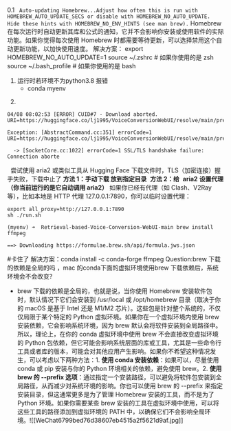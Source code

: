 
0.1  ``` Auto-updating Homebrew...Adjust how often this is run with HOMEBREW_AUTO_UPDATE_SECS or disable with HOMEBREW_NO_AUTO_UPDATE. Hide these hints with HOMEBREW_NO_ENV_HINTS (see man brew).```
Homebrew 在每次运行时自动更新其库和公式的通知，它并不会影响你安装或使用软件的实际功能。如果你觉得每次使用 Homebrew 时都需要等待更新，可以选择禁用这个自动更新功能，以加快使用速度。
解决方案：
export HOMEBREW_NO_AUTO_UPDATE=1
source ~/.zshrc  # 如果你使用的是 zsh
source ~/.bash_profile  # 如果你使用的是 bash
1. 运行时若环境不为python3.8 报错
	- conda myenv
2.  ```
```
04/08 08:02:53 [ERROR] CUID#7 - Download aborted. URI=https://huggingface.co/lj1995/VoiceConversionWebUI/resolve/main/pretrained/D32k.pth

Exception: [AbstractCommand.cc:351] errorCode=1 URI=https://huggingface.co/lj1995/VoiceConversionWebUI/resolve/main/pretrained/D32k.pth

  -> [SocketCore.cc:1022] errorCode=1 SSL/TLS handshake failure: Connection aborte
 ```
  尝试使用 aria2 或类似工具从 Hugging Face 下载文件时，TLS（加密连接）握手失败，下载中止了
 **方法 1：手动下载 放到指定目录**
 **方法 2：给**  **aria2** **设置代理（你当前运行的是它自动调用 aria2）**
如果你已经有代理（如 Clash、V2Ray 等），比如本地是 HTTP 代理 127.0.0.1:7890，你可以临时设置代理：
```
export all_proxy=http://127.0.0.1:7890
sh ./run.sh
```

```
(myenv) ➜  Retrieval-based-Voice-Conversion-WebUI-main brew install ffmpeg

==> Downloading https://formulae.brew.sh/api/formula.jws.json
```
#卡住了
解决方案：conda install -c conda-forge ffmpeg
 Question:brew 下载的依赖是全局的吗 ，mac 的conda下面的虚拟环境使用brew 下载依赖后，系统环境会不会改变?
- brew 下载的依赖是全局的，也就是说，当你使用 Homebrew 安装软件包时，默认情况下它们会安装到 /usr/local 或 /opt/homebrew 目录（取决于你的 macOS 是基于 Intel 还是 M1/M2 芯片）。这些包是针对整个系统的，不仅仅局限于某个特定的 Python 虚拟环境。如果你在一个虚拟环境内使用 brew 安装依赖，它会影响系统环境，因为 brew 默认会将软件安装到全局路径中。所以，理论上，在你的 conda 虚拟环境中使用 brew 不会直接改变虚拟环境的 Python 包依赖，但它可能会影响系统层面的库或工具，尤其是一些命令行工具或者库的版本，可能会对其他应用产生影响。如果你不希望这种情况发生，可以考虑以下两种方法：1. **使用 conda 安装依赖**：如果可以，尽量使用 conda 或 pip 安装与你的 Python 环境相关的依赖，避免使用 brew。2. **使用 brew 的 --prefix 选项**：通过指定一个安装路径，可以避免将软件包安装到全局路径，从而减少对系统环境的影响。你也可以使用 brew 的 --prefix 来指定安装目录，但这通常更多是为了管理 Homebrew 安装的工具，而不是为了 Python 环境。如果你需要某些 brew 安装的工具在虚拟环境中使用，可以将这些工具的路径添加到虚拟环境的 PATH 中，以确保它们不会影响全局环境。![[WeChat6799bed76d38607eb4515a2f5621d9af.jpg]]